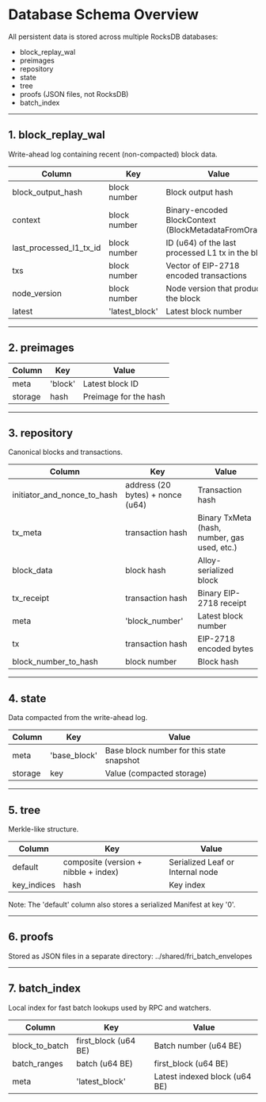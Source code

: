 # Database Schema Overview

All persistent data is stored across multiple RocksDB databases:

- block_replay_wal
- preimages
- repository
- state
- tree
- proofs (JSON files, not RocksDB)
- batch_index

---

## 1. block_replay_wal

Write-ahead log containing recent (non-compacted) block data.

| Column | Key | Value |
|--------|-----|--------|
| block_output_hash | block number | Block output hash |
| context | block number | Binary-encoded BlockContext (BlockMetadataFromOracle) |
| last_processed_l1_tx_id | block number | ID (u64) of the last processed L1 tx in the block |
| txs | block number | Vector of EIP-2718 encoded transactions |
| node_version | block number | Node version that produced the block |
| latest | 'latest_block' | Latest block number |

---

## 2. preimages

| Column | Key | Value |
|--------|-----|--------|
| meta | 'block' | Latest block ID |
| storage | hash | Preimage for the hash |

---

## 3. repository

Canonical blocks and transactions.

| Column | Key | Value |
|--------|-----|--------|
| initiator_and_nonce_to_hash | address (20 bytes) + nonce (u64) | Transaction hash |
| tx_meta | transaction hash | Binary TxMeta (hash, number, gas used, etc.) |
| block_data | block hash | Alloy-serialized block |
| tx_receipt | transaction hash | Binary EIP-2718 receipt |
| meta | 'block_number' | Latest block number |
| tx | transaction hash | EIP-2718 encoded bytes |
| block_number_to_hash | block number | Block hash |

---

## 4. state

Data compacted from the write-ahead log.

| Column | Key | Value |
|--------|-----|--------|
| meta | 'base_block' | Base block number for this state snapshot |
| storage | key | Value (compacted storage) |

---

## 5. tree

Merkle-like structure.

| Column | Key | Value |
|--------|-----|--------|
| default | composite (version + nibble + index) | Serialized Leaf or Internal node |
| key_indices | hash | Key index |

Note: The 'default' column also stores a serialized Manifest at key '0'.

---

## 6. proofs

Stored as JSON files in a separate directory:
../shared/fri_batch_envelopes

---

## 7. batch_index

Local index for fast batch lookups used by RPC and watchers.

| Column | Key | Value |
|--------|-----|--------|
| block_to_batch | first_block (u64 BE) | Batch number (u64 BE) |
| batch_ranges | batch (u64 BE) | first_block (u64 BE) || last_block (u64 BE) |
| meta | 'latest_block' | Latest indexed block (u64 BE) |
